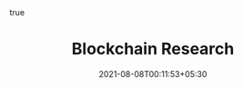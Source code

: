---
title: "Blockchain Research"
date: 2021-08-08T00:11:53+05:30 
description: 
menu:
  sidebar:
    name: blockchain-research
    identifier: blockchain-research
    parent: research
    weight: 1
hero: hero.png
# author:
  # name: Testing New
  # image: /images/author/jessica.png
math: true
---